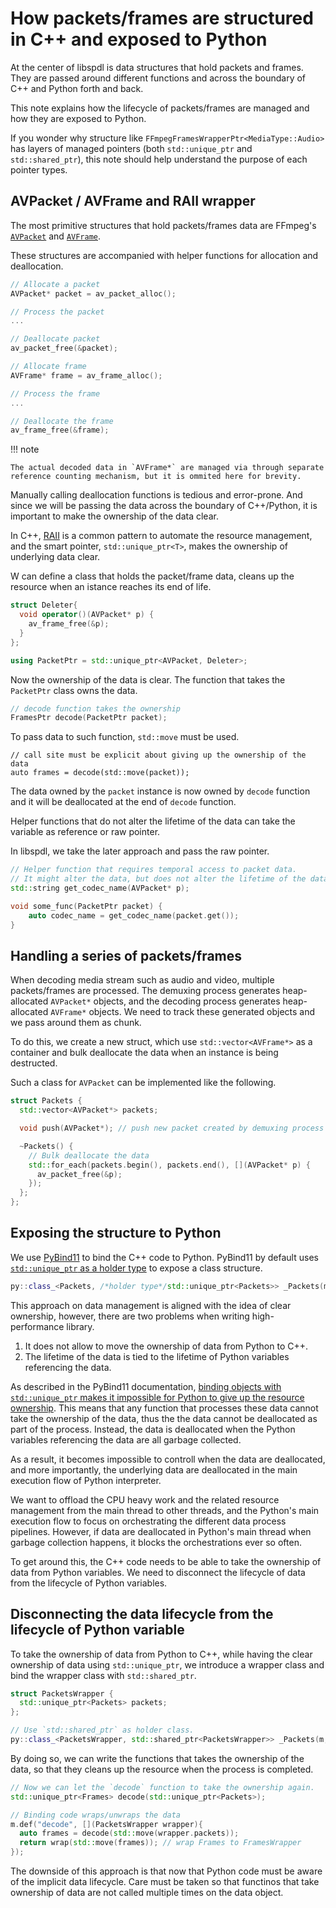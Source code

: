 # How packets/frames are structured in C++ and exposed to Python

At the center of libspdl is data structures that hold packets and frames.
They are passed around different functions and across the boundary of C++ and
Python forth and back.

This note explains how the lifecycle of packets/frames are managed and how
they are exposed to Python.

If you wonder why structure like `FFmpegFramesWrapperPtr<MediaType::Audio>`
has layers of managed pointers (both `std::unique_ptr` and `std::shared_ptr`),
this note should help understand the purpose of each pointer types.

## AVPacket / AVFrame and RAII wrapper

The most primitive structures that hold packets/frames data are
FFmpeg's [`AVPacket`](https://ffmpeg.org/doxygen/5.1/structAVPacket.html) and
[`AVFrame`](https://ffmpeg.org/doxygen/5.1/structAVFrame.html).

These structures are accompanied with helper functions for allocation and deallocation.

```C
// Allocate a packet
AVPacket* packet = av_packet_alloc();

// Process the packet
...

// Deallocate packet
av_packet_free(&packet);
```

```C
// Allocate frame
AVFrame* frame = av_frame_alloc();

// Process the frame
...

// Deallocate the frame
av_frame_free(&frame);
```

!!! note

    The actual decoded data in `AVFrame*` are managed via through separate
    reference counting mechanism, but it is ommited here for brevity.

Manually calling deallocation functions is tedious and error-prone. And since
we will be passing the data across the boundary of C++/Python, it is
important to make the ownership of the data clear.

In C++, [RAII](https://en.cppreference.com/w/cpp/language/raii) is a common pattern
to automate the resource management, and the smart pointer, `std::unique_ptr<T>`, makes the
ownership of underlying data clear.

W can define a class that holds the packet/frame data, cleans up the resource when an
istance reaches its end of life.

```C++
struct Deleter{
  void operator()(AVPacket* p) {
    av_frame_free(&p);
  }
};

using PacketPtr = std::unique_ptr<AVPacket, Deleter>;
```

Now the ownership of the data is clear.
The function that takes the `PacketPtr` class owns the data.

```C++
// decode function takes the ownership
FramesPtr decode(PacketPtr packet);
```

To pass data to such function, `std::move` must be used.

```
// call site must be explicit about giving up the ownership of the data
auto frames = decode(std::move(packet));
```

The data owned by the `packet` instance is now owned by `decode` function and
it will be deallocated at the end of `decode` function.

Helper functions that do not alter the lifetime of the data can take the
variable as reference or raw pointer.

In libspdl, we take the later approach and pass the raw pointer.

```C++
// Helper function that requires temporal access to packet data.
// It might alter the data, but does not alter the lifetime of the data.
std::string get_codec_name(AVPacket* p);

void some_func(PacketPtr packet) {
    auto codec_name = get_codec_name(packet.get());
}
```

## Handling a series of packets/frames

When decoding media stream such as audio and video, multiple packets/frames are
processed.
The demuxing process generates heap-allocated `AVPacket*` objects, and the decoding
process generates heap-allocated `AVFrame*` objects.
We need to track these generated objects and we pass around them as chunk.

To do this, we create a new struct, which use `std::vector<AVFrame*>` as a container and
bulk deallocate the data when an instance is being destructed.

Such a class for `AVPacket` can be implemented like the following.

```C++
struct Packets {
  std::vector<AVPacket*> packets;

  void push(AVPacket*); // push new packet created by demuxing process

  ~Packets() {
    // Bulk deallocate the data
    std::for_each(packets.begin(), packets.end(), [](AVPacket* p) {
      av_packet_free(&p);
    });
  };
};
```

## Exposing the structure to Python

We use [PyBind11](https://pybind11.readthedocs.io/en/stable/index.html)
to bind the C++ code to Python.
PyBind11 by default uses
[`std::unique_ptr` as a holder type](https://pybind11.readthedocs.io/en/stable/advanced/smart_ptrs.html)
to expose a class structure.

```C++
py::class_<Packets, /*holder type*/std::unique_ptr<Packets>> _Packets(m, "Packets");
```

This approach on data management is aligned with the idea of clear ownership,
however, there are two problems when writing high-performance library.

1. It does not allow to move the ownership of data from Python to C++.
2. The lifetime of the data is tied to the lifetime of Python variables referencing the data.

As described in the PyBind11 documentation,
[binding objects with `std::unique_ptr` makes it impossible for Python to give up the resource ownership](https://pybind11.readthedocs.io/en/stable/advanced/smart_ptrs.html#std-unique-ptr).
This means that any function that processes these data cannot take the ownership
of the data, thus the the data cannot be deallocated as part of the process.
Instead, the data is deallocated when the Python variables referencing the data are
all garbage collected.

As a result, it becomes impossible to controll when the data are deallocated, and
more importantly, the underlying data are deallocated in the main execution flow
of Python interpreter.

We want to offload the CPU heavy work and the related resource management from the main
thread to other threads, and the Python's main execution flow to focus on orchestrating
the different data process pipelines. However, if data are deallocated in Python's
main thread when garbage collection happens, it blocks the orchestrations ever so often.

To get around this, the C++ code needs to be able to take the ownership of data
from Python variables. We need to disconnect the lifecycle of data from the lifecycle
of Python variables.

## Disconnecting the data lifecycle from the lifecycle of Python variable

To take the ownership of data from Python to C++, while having the clear ownership of
data using `std::unique_ptr`, we introduce a wrapper class and bind the wrapper class
with `std::shared_ptr`.

```C++
struct PacketsWrapper {
  std::unique_ptr<Packets> packets;
};

// Use `std::shared_ptr` as holder class.
py::class_<PacketsWrapper, std::shared_ptr<PacketsWrapper>> _Packets(m, "Packets");
```

By doing so, we can write the functions that takes the ownership of the data, so that
they cleans up the resource when the process is completed.

```C++
// Now we can let the `decode` function to take the ownership again.
std::unique_ptr<Frames> decode(std::unique_ptr<Packets>);

// Binding code wraps/unwraps the data
m.def("decode", [](PacketsWrapper wrapper){
  auto frames = decode(std::move(wrapper.packets));
  return wrap(std::move(frames)); // wrap Frames to FramesWrapper
});
```

The downside of this approach is that now that Python code must be aware of the
implicit data lifecycle. Care must be taken so that functinos that take ownership of
data are not called multiple times on the data object.
